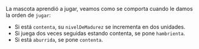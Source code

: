 La mascota aprendió a jugar, veamos como se comporta cuando le damos la orden de `jugar`:

* Si está `contenta`, su `nivelDeMadurez` se incrementa en dos unidades.
* Si juega dos veces seguidas estando contenta, se pone `hambrienta`.
* Si está `aburrida`, se pone `contenta`.